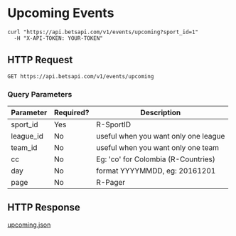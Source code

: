 # Upcoming Events

```shell
curl "https://api.betsapi.com/v1/events/upcoming?sport_id=1"
  -H "X-API-TOKEN: YOUR-TOKEN"
```

## HTTP Request

`GET https://api.betsapi.com/v1/events/upcoming`

### Query Parameters

Parameter | Required? | Description
--------- | ------- | -----------
sport_id | Yes | R-SportID
league_id | No | useful when you want only one league
team_id | No | useful when you want only one team
cc | No | Eg: 'co' for Colombia (R-Countries)
day | No | format YYYYMMDD, eg: 20161201
page | No | R-Pager

## HTTP Response

[upcoming.json](samples/upcoming.json)
